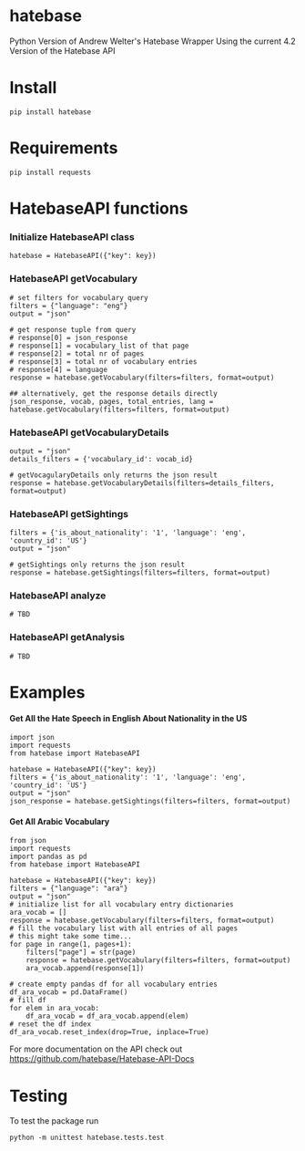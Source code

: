 # hatebase
Python Version of Andrew Welter's Hatebase Wrapper
Using the current 4.2 Version of the Hatebase API

# Install
```
pip install hatebase
```

# Requirements
```
pip install requests
```

# HatebaseAPI functions
### Initialize HatebaseAPI class
```
hatebase = HatebaseAPI({"key": key})
```

### HatebaseAPI getVocabulary
```
# set filters for vocabulary query
filters = {"language": "eng"}
output = "json"

# get response tuple from query
# response[0] = json_response
# response[1] = vocabulary_list of that page
# response[2] = total nr of pages 
# response[3] = total nr of vocabulary entries
# response[4] = language
response = hatebase.getVocabulary(filters=filters, format=output)

## alternatively, get the response details directly
json_response, vocab, pages, total_entries, lang = hatebase.getVocabulary(filters=filters, format=output)
```

### HatebaseAPI getVocabularyDetails
``` 
output = "json"
details_filters = {'vocabulary_id': vocab_id}

# getVocagularyDetails only returns the json result
response = hatebase.getVocabularyDetails(filters=details_filters, format=output)
```

### HatebaseAPI getSightings
``` 
filters = {'is_about_nationality': '1', 'language': 'eng', 'country_id': 'US'}
output = "json"

# getSightings only returns the json result
response = hatebase.getSightings(filters=filters, format=output)
```

### HatebaseAPI analyze
``` 
# TBD
```
### HatebaseAPI getAnalysis
``` 
# TBD
```

# Examples
#### Get All the Hate Speech in English About Nationality in the US
```
import json
import requests
from hatebase import HatebaseAPI

hatebase = HatebaseAPI({"key": key})
filters = {'is_about_nationality': '1', 'language': 'eng', 'country_id': 'US'}
output = "json"
json_response = hatebase.getSightings(filters=filters, format=output)
```

#### Get All Arabic Vocabulary
```
from json 
import requests
import pandas as pd
from hatebase import HatebaseAPI

hatebase = HatebaseAPI({"key": key})
filters = {"language": "ara"}
output = "json"
# initialize list for all vocabulary entry dictionaries
ara_vocab = []
response = hatebase.getVocabulary(filters=filters, format=output)
# fill the vocabulary list with all entries of all pages
# this might take some time...
for page in range(1, pages+1):
    filters["page"] = str(page) 
    response = hatebase.getVocabulary(filters=filters, format=output)
    ara_vocab.append(response[1])

# create empty pandas df for all vocabulary entries
df_ara_vocab = pd.DataFrame()
# fill df
for elem in ara_vocab:
    df_ara_vocab = df_ara_vocab.append(elem)
# reset the df index
df_ara_vocab.reset_index(drop=True, inplace=True)    
```

For more documentation on the API check out https://github.com/hatebase/Hatebase-API-Docs


# Testing
To test the package run
```
python -m unittest hatebase.tests.test
```
